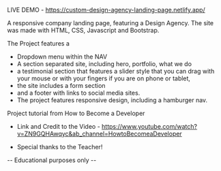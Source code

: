 LIVE DEMO - https://custom-design-agency-landing-page.netlify.app/

A responsive company landing page, featuring a Design Agency.
The site was made with HTML, CSS, Javascript and Bootstrap.

The Project features a 
- Dropdown menu within the NAV
- A section separated site, including hero, portfolio, what we do
- a testimonial section that features a slider style that you can drag with your mouse or with your fingers if you are on phone or tablet,
- the site includes a form section
- and a footer with links to social media sites.
- The project features responsive design, including a hamburger nav.

Project tutorial from How to Become a Developer

- Link and Credit to the Video - https://www.youtube.com/watch?v=ZN9GQHAwqyc&ab_channel=HowtoBecomeaDeveloper

- Special thanks to the Teacher!

-- Educational purposes only --
